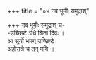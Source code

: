 +++
title = "०४ नव भूमीः समुद्राश्"

+++
नव भूमीः समुद्राश् च-  
-उच्छिष्टे ऽधि श्रिता दिवः ।  
आ सूर्यो भात्य् उच्छिष्टे  
अहोरात्रे च तन् मयि ॥